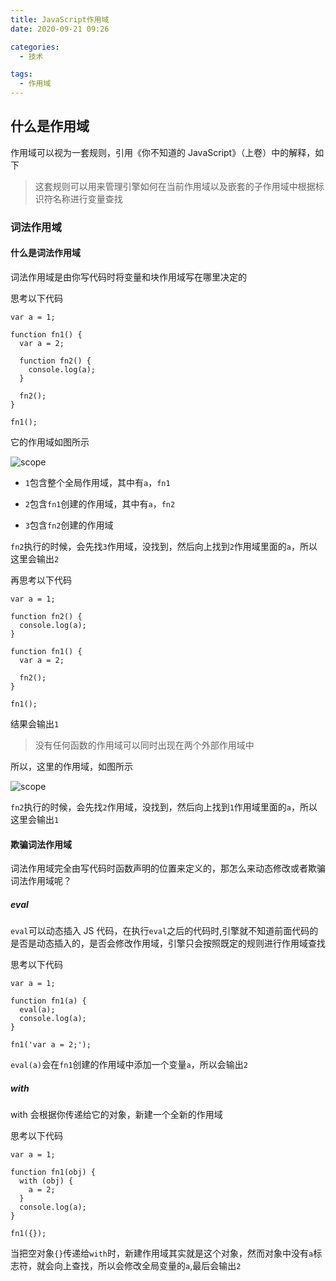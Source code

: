 ```yaml
---
title: JavaScript作用域
date: 2020-09-21 09:26

categories:
  - 技术

tags:
  - 作用域
---
```


## 什么是作用域

作用域可以视为一套规则，引用《你不知道的 JavaScript》（上卷）中的解释，如下

> 这套规则可以用来管理引擎如何在当前作用域以及嵌套的子作用域中根据标识符名称进行变量查找

### 词法作用域

#### 什么是词法作用域

词法作用域是由你写代码时将变量和块作用域写在哪里决定的

思考以下代码

```
var a = 1;

function fn1() {
  var a = 2;

  function fn2() {
    console.log(a);
  }

  fn2();
}

fn1();
```

它的作用域如图所示

![scope](/images/scope-1.png)

- `1`包含整个全局作用域，其中有`a`，`fn1`

- `2`包含`fn1`创建的作用域，其中有`a`，`fn2`

- `3`包含`fn2`创建的作用域

`fn2`执行的时候，会先找`3`作用域，没找到，然后向上找到`2`作用域里面的`a`，所以这里会输出`2`

再思考以下代码

```
var a = 1;

function fn2() {
  console.log(a);
}

function fn1() {
  var a = 2;

  fn2();
}

fn1();
```

结果会输出`1`

> 没有任何函数的作用域可以同时出现在两个外部作用域中

所以，这里的作用域，如图所示

![scope](/images/scope-2.png)

`fn2`执行的时候，会先找`2`作用域，没找到，然后向上找到`1`作用域里面的`a`，所以这里会输出`1`

#### 欺骗词法作用域

词法作用域完全由写代码时函数声明的位置来定义的，那怎么来动态修改或者欺骗词法作用域呢？

##### eval

`eval`可以动态插入 JS 代码，在执行`eval`之后的代码时,引擎就不知道前面代码的是否是动态插入的，是否会修改作用域，引擎只会按照既定的规则进行作用域查找

思考以下代码

```
var a = 1;

function fn1(a) {
  eval(a);
  console.log(a);
}

fn1('var a = 2;');
```

`eval(a)`会在`fn1`创建的作用域中添加一个变量`a`，所以会输出`2`

##### with

with 会根据你传递给它的对象，新建一个全新的作用域

思考以下代码

```
var a = 1;

function fn1(obj) {
  with (obj) {
    a = 2;
  }
  console.log(a);
}

fn1({});
```

当把空对象`{}`传递给`with`时，新建作用域其实就是这个对象，然而对象中没有`a`标志符，就会向上查找，所以会修改全局变量的`a`,最后会输出`2`
